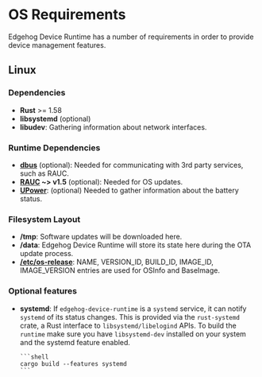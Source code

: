 <!---
  Copyright 2022 SECO Mind Srl

  SPDX-License-Identifier: Apache-2.0
-->

# OS Requirements

Edgehog Device Runtime has a number of requirements in order to provide device management features.

## Linux

### Dependencies
* **Rust** >= 1.58
* **libsystemd** (optional)
* **libudev**: Gathering information about network interfaces.

### Runtime Dependencies
* **[dbus](https://www.freedesktop.org/wiki/Software/dbus/)** (optional): Needed for communicating with 3rd party services, such as RAUC.
* **[RAUC](https://rauc.io/) ~> v1.5** (optional): Needed for OS updates.
* **[UPower](https://upower.freedesktop.org/)**: (optional) Needed to gather information about the battery status.

### Filesystem Layout
* **/tmp**: Software updates will be downloaded here.
* **/data**: Edgehog Device Runtime will store its state here during the OTA update process.
* **[/etc/os-release](https://www.freedesktop.org/software/systemd/man/os-release.html)**: NAME,
  VERSION_ID, BUILD_ID, IMAGE_ID, IMAGE_VERSION entries are used for OSInfo and BaseImage.

### Optional features
* **systemd**: If `edgehog-device-runtime` is a `systemd` service, it can notify `systemd` of its status changes. This is provided via the `rust-systemd` crate, a Rust interface to `libsystemd/libelogind` APIs.
To build the `runtime` make sure you have `libsystemd-dev` installed on your system and the systemd feature enabled.

      ```shell
      cargo build --features systemd
      ```

